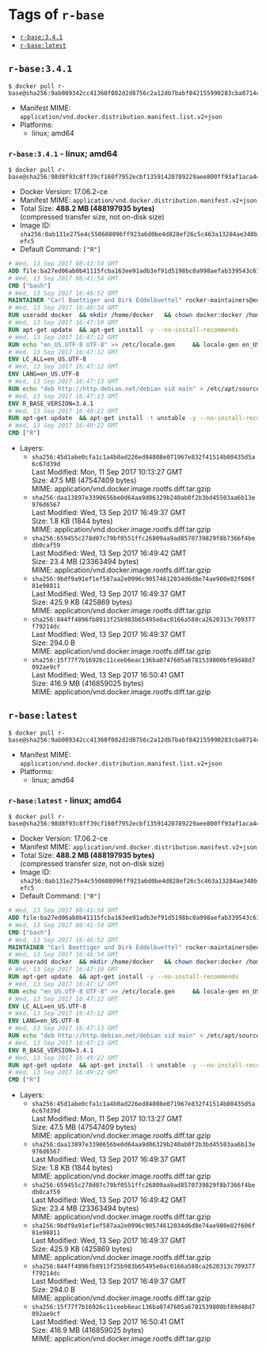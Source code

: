 <!-- THIS FILE IS GENERATED VIA './update-remote.sh' -->

# Tags of `r-base`

-	[`r-base:3.4.1`](#r-base341)
-	[`r-base:latest`](#r-baselatest)

## `r-base:3.4.1`

```console
$ docker pull r-base@sha256:9ab089342cc41360f082d2d8756c2a12db7babf842155990283cba0714cf525f
```

-	Manifest MIME: `application/vnd.docker.distribution.manifest.list.v2+json`
-	Platforms:
	-	linux; amd64

### `r-base:3.4.1` - linux; amd64

```console
$ docker pull r-base@sha256:98d8f93c8ff39cf160f7952ecbf13591420789229aee800ff93af1aca4487c70
```

-	Docker Version: 17.06.2-ce
-	Manifest MIME: `application/vnd.docker.distribution.manifest.v2+json`
-	Total Size: **488.2 MB (488197935 bytes)**  
	(compressed transfer size, not on-disk size)
-	Image ID: `sha256:0ab131e275e4c550608096ff923a6d0be4d828ef26c5c463a13284ae340befc5`
-	Default Command: `["R"]`

```dockerfile
# Wed, 13 Sep 2017 08:41:54 GMT
ADD file:ba27ed06ab0b41115fcba163ee91adb3ef91d5198bc0a998aefab339543c6129 in / 
# Wed, 13 Sep 2017 08:41:54 GMT
CMD ["bash"]
# Wed, 13 Sep 2017 16:46:52 GMT
MAINTAINER "Carl Boettiger and Dirk Eddelbuettel" rocker-maintainers@eddelbuettel.com
# Wed, 13 Sep 2017 16:46:54 GMT
RUN useradd docker 	&& mkdir /home/docker 	&& chown docker:docker /home/docker 	&& addgroup docker staff
# Wed, 13 Sep 2017 16:47:10 GMT
RUN apt-get update 	&& apt-get install -y --no-install-recommends 		ed 		less 		locales 		vim-tiny 		wget 		ca-certificates 		fonts-texgyre 	&& rm -rf /var/lib/apt/lists/*
# Wed, 13 Sep 2017 16:47:12 GMT
RUN echo "en_US.UTF-8 UTF-8" >> /etc/locale.gen 	&& locale-gen en_US.utf8 	&& /usr/sbin/update-locale LANG=en_US.UTF-8
# Wed, 13 Sep 2017 16:47:12 GMT
ENV LC_ALL=en_US.UTF-8
# Wed, 13 Sep 2017 16:47:12 GMT
ENV LANG=en_US.UTF-8
# Wed, 13 Sep 2017 16:47:13 GMT
RUN echo "deb http://http.debian.net/debian sid main" > /etc/apt/sources.list.d/debian-unstable.list 	&& echo 'APT::Default-Release "testing";' > /etc/apt/apt.conf.d/default
# Wed, 13 Sep 2017 16:47:13 GMT
ENV R_BASE_VERSION=3.4.1
# Wed, 13 Sep 2017 16:49:22 GMT
RUN apt-get update 	&& apt-get install -t unstable -y --no-install-recommends 		littler                 r-cran-littler 		r-base=${R_BASE_VERSION}* 		r-base-dev=${R_BASE_VERSION}* 		r-recommended=${R_BASE_VERSION}*         && echo 'options(repos = c(CRAN = "https://cran.rstudio.com/"), download.file.method = "libcurl")' >> /etc/R/Rprofile.site         && echo 'source("/etc/R/Rprofile.site")' >> /etc/littler.r 	&& ln -s /usr/share/doc/littler/examples/install.r /usr/local/bin/install.r 	&& ln -s /usr/share/doc/littler/examples/install2.r /usr/local/bin/install2.r 	&& ln -s /usr/share/doc/littler/examples/installGithub.r /usr/local/bin/installGithub.r 	&& ln -s /usr/share/doc/littler/examples/testInstalled.r /usr/local/bin/testInstalled.r 	&& install.r docopt 	&& rm -rf /tmp/downloaded_packages/ /tmp/*.rds 	&& rm -rf /var/lib/apt/lists/*
# Wed, 13 Sep 2017 16:49:22 GMT
CMD ["R"]
```

-	Layers:
	-	`sha256:45d1abe0cfa1c1a4b0ad226ed84808e071967e832f41514b00435d5a6c67d39d`  
		Last Modified: Mon, 11 Sep 2017 10:13:27 GMT  
		Size: 47.5 MB (47547409 bytes)  
		MIME: application/vnd.docker.image.rootfs.diff.tar.gzip
	-	`sha256:daa13897e3390656be0d64aa9d06329b240ab0f2b3bd45503aa6b13e976d6567`  
		Last Modified: Wed, 13 Sep 2017 16:49:37 GMT  
		Size: 1.8 KB (1844 bytes)  
		MIME: application/vnd.docker.image.rootfs.diff.tar.gzip
	-	`sha256:659455c278d07c79bf0551ffc26809aa9ad8570739829f8b7366f4bedb0caf59`  
		Last Modified: Wed, 13 Sep 2017 16:49:42 GMT  
		Size: 23.4 MB (23363494 bytes)  
		MIME: application/vnd.docker.image.rootfs.diff.tar.gzip
	-	`sha256:9bdf9a91ef1ef587aa2e0996c90574612034d6d8e74ae980e02f606f81e98811`  
		Last Modified: Wed, 13 Sep 2017 16:49:37 GMT  
		Size: 425.9 KB (425869 bytes)  
		MIME: application/vnd.docker.image.rootfs.diff.tar.gzip
	-	`sha256:844ff4896fb8913f25b983b65495e0ac0166a588ca2620313c709377f79214dc`  
		Last Modified: Wed, 13 Sep 2017 16:49:37 GMT  
		Size: 294.0 B  
		MIME: application/vnd.docker.image.rootfs.diff.tar.gzip
	-	`sha256:15f77f7b16926c11ceeb6eac136ba0747605a6781539800bf89d48d7092ae9cf`  
		Last Modified: Wed, 13 Sep 2017 16:50:41 GMT  
		Size: 416.9 MB (416859025 bytes)  
		MIME: application/vnd.docker.image.rootfs.diff.tar.gzip

## `r-base:latest`

```console
$ docker pull r-base@sha256:9ab089342cc41360f082d2d8756c2a12db7babf842155990283cba0714cf525f
```

-	Manifest MIME: `application/vnd.docker.distribution.manifest.list.v2+json`
-	Platforms:
	-	linux; amd64

### `r-base:latest` - linux; amd64

```console
$ docker pull r-base@sha256:98d8f93c8ff39cf160f7952ecbf13591420789229aee800ff93af1aca4487c70
```

-	Docker Version: 17.06.2-ce
-	Manifest MIME: `application/vnd.docker.distribution.manifest.v2+json`
-	Total Size: **488.2 MB (488197935 bytes)**  
	(compressed transfer size, not on-disk size)
-	Image ID: `sha256:0ab131e275e4c550608096ff923a6d0be4d828ef26c5c463a13284ae340befc5`
-	Default Command: `["R"]`

```dockerfile
# Wed, 13 Sep 2017 08:41:54 GMT
ADD file:ba27ed06ab0b41115fcba163ee91adb3ef91d5198bc0a998aefab339543c6129 in / 
# Wed, 13 Sep 2017 08:41:54 GMT
CMD ["bash"]
# Wed, 13 Sep 2017 16:46:52 GMT
MAINTAINER "Carl Boettiger and Dirk Eddelbuettel" rocker-maintainers@eddelbuettel.com
# Wed, 13 Sep 2017 16:46:54 GMT
RUN useradd docker 	&& mkdir /home/docker 	&& chown docker:docker /home/docker 	&& addgroup docker staff
# Wed, 13 Sep 2017 16:47:10 GMT
RUN apt-get update 	&& apt-get install -y --no-install-recommends 		ed 		less 		locales 		vim-tiny 		wget 		ca-certificates 		fonts-texgyre 	&& rm -rf /var/lib/apt/lists/*
# Wed, 13 Sep 2017 16:47:12 GMT
RUN echo "en_US.UTF-8 UTF-8" >> /etc/locale.gen 	&& locale-gen en_US.utf8 	&& /usr/sbin/update-locale LANG=en_US.UTF-8
# Wed, 13 Sep 2017 16:47:12 GMT
ENV LC_ALL=en_US.UTF-8
# Wed, 13 Sep 2017 16:47:12 GMT
ENV LANG=en_US.UTF-8
# Wed, 13 Sep 2017 16:47:13 GMT
RUN echo "deb http://http.debian.net/debian sid main" > /etc/apt/sources.list.d/debian-unstable.list 	&& echo 'APT::Default-Release "testing";' > /etc/apt/apt.conf.d/default
# Wed, 13 Sep 2017 16:47:13 GMT
ENV R_BASE_VERSION=3.4.1
# Wed, 13 Sep 2017 16:49:22 GMT
RUN apt-get update 	&& apt-get install -t unstable -y --no-install-recommends 		littler                 r-cran-littler 		r-base=${R_BASE_VERSION}* 		r-base-dev=${R_BASE_VERSION}* 		r-recommended=${R_BASE_VERSION}*         && echo 'options(repos = c(CRAN = "https://cran.rstudio.com/"), download.file.method = "libcurl")' >> /etc/R/Rprofile.site         && echo 'source("/etc/R/Rprofile.site")' >> /etc/littler.r 	&& ln -s /usr/share/doc/littler/examples/install.r /usr/local/bin/install.r 	&& ln -s /usr/share/doc/littler/examples/install2.r /usr/local/bin/install2.r 	&& ln -s /usr/share/doc/littler/examples/installGithub.r /usr/local/bin/installGithub.r 	&& ln -s /usr/share/doc/littler/examples/testInstalled.r /usr/local/bin/testInstalled.r 	&& install.r docopt 	&& rm -rf /tmp/downloaded_packages/ /tmp/*.rds 	&& rm -rf /var/lib/apt/lists/*
# Wed, 13 Sep 2017 16:49:22 GMT
CMD ["R"]
```

-	Layers:
	-	`sha256:45d1abe0cfa1c1a4b0ad226ed84808e071967e832f41514b00435d5a6c67d39d`  
		Last Modified: Mon, 11 Sep 2017 10:13:27 GMT  
		Size: 47.5 MB (47547409 bytes)  
		MIME: application/vnd.docker.image.rootfs.diff.tar.gzip
	-	`sha256:daa13897e3390656be0d64aa9d06329b240ab0f2b3bd45503aa6b13e976d6567`  
		Last Modified: Wed, 13 Sep 2017 16:49:37 GMT  
		Size: 1.8 KB (1844 bytes)  
		MIME: application/vnd.docker.image.rootfs.diff.tar.gzip
	-	`sha256:659455c278d07c79bf0551ffc26809aa9ad8570739829f8b7366f4bedb0caf59`  
		Last Modified: Wed, 13 Sep 2017 16:49:42 GMT  
		Size: 23.4 MB (23363494 bytes)  
		MIME: application/vnd.docker.image.rootfs.diff.tar.gzip
	-	`sha256:9bdf9a91ef1ef587aa2e0996c90574612034d6d8e74ae980e02f606f81e98811`  
		Last Modified: Wed, 13 Sep 2017 16:49:37 GMT  
		Size: 425.9 KB (425869 bytes)  
		MIME: application/vnd.docker.image.rootfs.diff.tar.gzip
	-	`sha256:844ff4896fb8913f25b983b65495e0ac0166a588ca2620313c709377f79214dc`  
		Last Modified: Wed, 13 Sep 2017 16:49:37 GMT  
		Size: 294.0 B  
		MIME: application/vnd.docker.image.rootfs.diff.tar.gzip
	-	`sha256:15f77f7b16926c11ceeb6eac136ba0747605a6781539800bf89d48d7092ae9cf`  
		Last Modified: Wed, 13 Sep 2017 16:50:41 GMT  
		Size: 416.9 MB (416859025 bytes)  
		MIME: application/vnd.docker.image.rootfs.diff.tar.gzip
